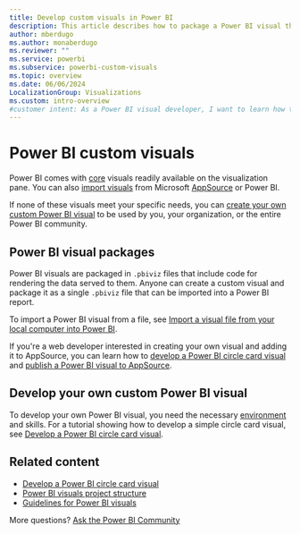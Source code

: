 ```yaml
---
title: Develop custom visuals in Power BI
description: This article describes how to package a Power BI visual that you created as a .pbiviz file that you can share.
author: mberdugo
ms.author: monaberdugo
ms.reviewer: ""
ms.service: powerbi
ms.subservice: powerbi-custom-visuals
ms.topic: overview
ms.date: 06/06/2024
LocalizationGroup: Visualizations
ms.custom: intro-overview
#customer intent: As a Power BI visual developer, I want to learn how to package a Power BI visual that I created as a .pbiviz file so that I can share it with others.
---
```


# Power BI custom visuals

Power BI comes with [core](power-bi-custom-visuals.md#core-power-bi-visuals) visuals readily available on the visualization pane. You can also [import visuals](power-bi-custom-visuals.md#appsource-power-bi-visuals) from Microsoft [AppSource](https://appsource.microsoft.com/marketplace/apps?page=1&product=power-bi-visuals) or Power BI.

If none of these visuals meet your specific needs, you can [create your own custom Power BI visual](#develop-a-power-bi-visual) to be used by you, your organization, or the entire Power BI community.

## Power BI visual packages

Power BI visuals are packaged in `.pbiviz` files that include code for rendering the data served to them. Anyone can create a custom visual and package it as a single `.pbiviz` file that can be imported into a Power BI report.

To import a Power BI visual from a file, see [Import a visual file from your local computer into Power BI](import-visual.md#import-a-visual-file-from-your-local-computer-into-power-bi).

If you're a web developer interested in creating your own visual and adding it to AppSource, you can learn how to [develop a Power BI circle card visual](develop-circle-card.md) and [publish a Power BI visual to AppSource](office-store.md).

## Develop your own custom Power BI visual

To develop your own Power BI visual, you need the necessary [environment](./environment-setup.md) and skills.
For a tutorial showing how to develop a simple circle card visual, see [Develop a Power BI circle card visual](develop-circle-card.md).

## Related content

* [Develop a Power BI circle card visual](develop-circle-card.md)
* [Power BI visuals project structure](visual-project-structure.md)
* [Guidelines for Power BI visuals](guidelines-powerbi-visuals.md)

More questions? [Ask the Power BI Community](https://community.powerbi.com/t5/Custom-Visuals-Development/bd-p/CustomVisualsDevelopmentDiscussion)
